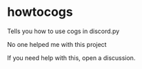 # howtocogs
Tells you how to use cogs in discord.py

No one helped me with this project

If you need help with this, open a discussion.
